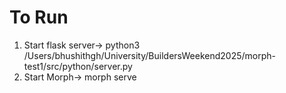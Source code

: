 # To Run

1. Start flask server-> python3 /Users/bhushithgh/University/BuildersWeekend2025/morph-test1/src/python/server.py
2. Start Morph-> morph serve